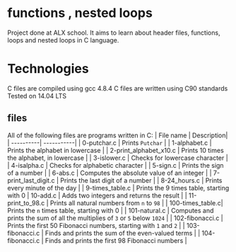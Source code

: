 # functions , nested loops
Project done at ALX school. It aims to learn about header files, functions, loops and nested loops in C language.

# Technologies
C files are  compiled using gcc 4.8.4
C files are written using C90 standards
Tested on 14.04 LTS

## files
All of the following files are programs written in C:
| File name | Description|
| ----------| -----------|
| 0-putchar.c | Prints `Putchar` |
| 1-alphabet.c | Prints the alphabet in lowercase |
| 2-print_alphabet_x10.c | Prints 10 times the alphabet, in lowercase |
| 3-islower.c | Checks for lowercase character |
| 4-isalpha.c | Checks for alphabetic character |
| 5-sign.c |  Prints the sign of a number |
| 6-abs.c | Computes the absolute value of an integer |
| 7-print_last_digit.c | Prints the last digit of a number |
| 8-24_hours.c | Prints every minute of the day |
| 9-times_table.c | Prints the 9 times table, starting with 0 
| 10-add.c | Adds two integers and returns the result |
| 11-print_to_98.c | Prints all natural numbers from `n` to `98` |
| 100-times_table.c| Prints the `n` times table, starting with 0 |
| 101-natural.c | Computes and prints the sum of all the multiplies of `3` or `5` below `1024` |
| 102-fibonacci.c | Prints the first 50 Fibonacci numbers, starting with `1` and `2` |
| 103-fibonacci.c | Finds and prints the sum of the even-valued terms |
| 104-fibonacci.c | Finds and prints the first 98 Fibonacci numbers |
